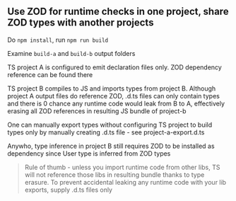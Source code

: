 ## Use ZOD for runtime checks in one project, share ZOD types with another projects

Do `npm install`, run `npm run build`

Examine `build-a` and `build-b` output folders

TS project A is configured to emit declaration files only. ZOD dependency reference can be found there  

TS project B compiles to JS and imports types from project B. Although project A output files do reference ZOD, .d.ts files can only contain types and there is 0 chance any runtime code would leak from B to A, effectively erasing all ZOD references in resulting JS bundle of project-b

One can manually export types without configuring TS project to build types only by manually creating .d.ts file - see project-a-export.d.ts  

Anywho, type inference in project B still requires ZOD to be installed as dependency since User type is inferred from ZOD types


> Rule of thumb - unless you import runtime code from other libs, TS will not reference those libs in resulting bundle thanks to type erasure.
> To prevent accidental leaking any runtime code with your lib exports, supply .d.ts files only
